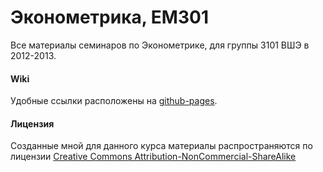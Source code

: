 Эконометрика, EM301
=====
Все материалы семинаров по Эконометрике, для группы 3101 ВШЭ в 2012-2013.


#### Wiki
Удобные ссылки расположены на [github-pages](http://bdemeshev.github.io/em301/).


#### Лицензия
Созданные мной для данного курса материалы распространяются по лицензии [Creative Commons Attribution-NonCommercial-ShareAlike](http://creativecommons.org/licenses/by-nc-sa/3.0/deed.ru)
